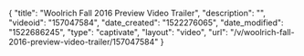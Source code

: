 {
    "title": "Woolrich Fall 2016 Preview Video Trailer",
    "description": "",
    "videoid": "157047584",
    "date_created": "1522276065",
    "date_modified": "1522686245",
    "type": "captivate",
    "layout": "video",
    "url": "\/v\/woolrich-fall-2016-preview-video-trailer\/157047584"
}